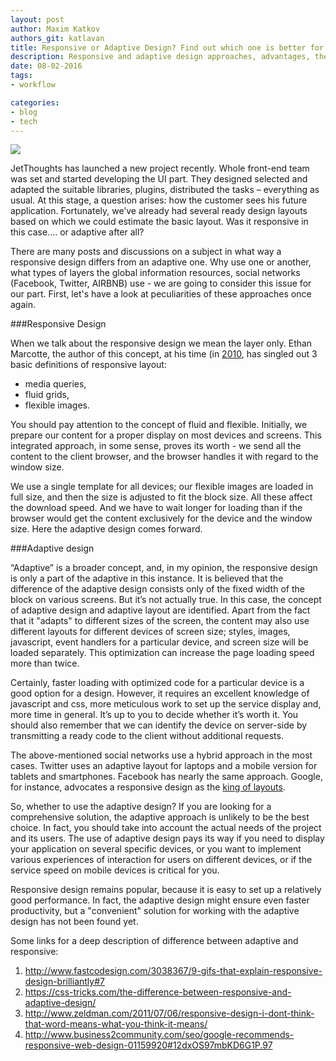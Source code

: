 ```yaml
---
layout: post
author: Maxim Katkov
authors_git: katlavan
title: Responsive or Adaptive Design? Find out which one is better for you
description: Responsive and adaptive design approaches, advantages, the cases to use.
date: 08-02-2016
tags:
- workflow

categories:
- blog
- tech
---
```


<img src="https://cloud.githubusercontent.com/assets/5908100/12886497/57db9f42-ce76-11e5-9930-c8cd7bbd4a58.jpg" class="left" style="margin-right: 1em;" />




JetThoughts has launched a new project recently. Whole front-end team was set and started developing the UI part. They designed selected and adapted the suitable libraries, plugins, distributed the tasks – everything as usual. At this stage, a question arises: how the customer sees his future application.  Fortunately, we’ve already had several ready design layouts based on which we could estimate the basic layout. Was it responsive in this case.... or adaptive after all?

There are many posts and discussions on a subject in what way a responsive design differs from an adaptive one. Why use one or another, what types of layers the global information resources, social networks (Facebook, Twitter, AIRBNB) use - we are going to consider this issue for our part. First, let's have a look at peculiarities of these approaches once again.

<!--cut-->

###Responsive Design 

When we talk about the responsive design we mean the layer only. Ethan Marcotte, the author of this concept, at his time (in [2010](http://alistapart.com/article/responsive-web-design), has singled out 3 basic definitions of responsive layout:
- media queries, 
- fluid grids, 
- flexible images.
 

You should pay attention to the concept of fluid and flexible. Initially, we prepare our content for a proper display on most devices and screens. This integrated approach, in some sense, proves its worth - we send all the content to the client browser, and the browser handles it with regard to the window size. 

We use a single template for all devices; our flexible images are loaded in full size, and then the size is adjusted to fit the block size. All these affect the download speed. And we have to wait longer for loading than if the browser would get the content exclusively for the device and the window size. Here the adaptive design comes forward.

###Adaptive design

“Adaptive” is a broader concept, and, in my opinion, the responsive design is only a part of the adaptive in this instance. It is believed that the difference of the adaptive design consists only of the fixed width of the block on various screens. But it’s not actually true. In this case, the concept of adaptive design and adaptive layout are identified. Apart from the fact that it "adapts" to different sizes of the screen, the content may also use different layouts for different devices of screen size; styles, images, javascript, event handlers for a particular device, and screen size will be loaded separately. This optimization can increase the page loading speed more than twice.
	
Certainly, faster loading with optimized code for a particular device is a good option for a design. However, it requires an excellent knowledge of javascript and css, more meticulous work to set up the service display and, more time in general. It’s up to you to decide whether it’s worth it. You should also remember that we can identify the device on server-side by transmitting a ready code to the client without additional requests.

The above-mentioned social networks use a hybrid approach in the most cases. Twitter uses an adaptive layout for laptops and a mobile version for tablets and smartphones. Facebook has nearly the same approach. Google, for instance, advocates a responsive design as the [king of layouts](http://www.socialmediatoday.com/technology-data/2015-02-18/why-google-recommends-responsive-web-design). 

So, whether to use the adaptive design? If you are looking for a comprehensive solution, the adaptive approach is unlikely to be the best choice. In fact, you should take into account the actual needs of the project and its users. The use of adaptive design pays its way if you need to display your application on several specific devices, or you want to implement various experiences of interaction for users on different devices, or if the service speed on mobile devices is critical for you.

Responsive design remains popular, because it is easy to set up a relatively good performance. In fact, the adaptive design might ensure even faster productivity, but a "convenient" solution for working with the adaptive design has not been found yet. 


Some links for a deep description of difference between adaptive and responsive:

1. http://www.fastcodesign.com/3038367/9-gifs-that-explain-responsive-design-brilliantly#7
2. https://css-tricks.com/the-difference-between-responsive-and-adaptive-design/
3. http://www.zeldman.com/2011/07/06/responsive-design-i-dont-think-that-word-means-what-you-think-it-means/
4. http://www.business2community.com/seo/google-recommends-responsive-web-design-01159920#12dxOS97mbKD6G1P.97



